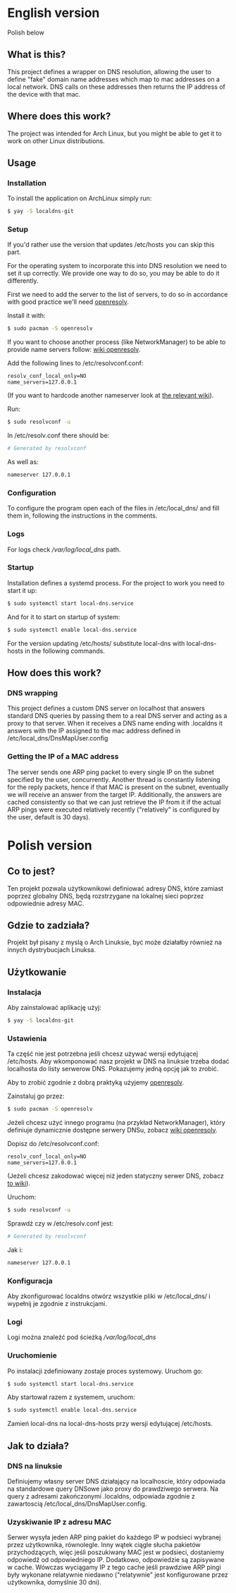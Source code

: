 # English version
Polish below
## What is this?
This project defines a wrapper on DNS resolution, allowing the user to define "fake" domain name addresses which map to mac addresses on a local network. DNS calls on these addresses then returns the IP address of the device with that mac.
## Where does this work?
The project was intended for Arch Linux, but you might be able to get it to work on other Linux distributions.
## Usage
### Installation
To install the application on ArchLinux simply run:
```sh
$ yay -S localdns-git
```
### Setup
If you'd rather use the version that updates /etc/hosts you can skip this part.

For the operating system to incorporate this into DNS resolution we need to set it up correctly. We provide one way to do so, you may be able to do it differently.

First we need to add the server to the list of servers, to do so in accordance with good practice we'll need [openresolv](https://wiki.archlinux.org/index.php/Openresolv).

Install it with:
```sh
$ sudo pacman -S openresolv
```

If you want to choose another process (like NetworkManager) to be able to provide name servers  follow: [wiki openresolv](https://wiki.archlinux.org/index.php/Openresolv#Users).

Add the following lines to /etc/resolvconf.conf:
```
resolv_conf_local_only=NO
name_servers=127.0.0.1
```
(If you want to hardcode another nameserver look at [the relevant wiki](https://wiki.archlinux.org/index.php/Openresolv#Defining_multiple_values_for_options)).

Run:
```sh
$ sudo resolvconf -u
```

In /etc/resolv.conf there should be:
```sh
# Generated by resolvconf
```
As well as:
```sh
nameserver 127.0.0.1
```

### Configuration
To configure the program open each of the files in /etc/local_dns/ and fill them in, following the instructions in the comments.

### Logs
For logs check */var/log/local_dns* path.

### Startup
Installation defines a systemd process. For the project to work you need to start it up:
```sh
$ sudo systemctl start local-dns.service
```
And for it to start on startup of system:
```sh
$ sudo systemctl enable local-dns.service
```
For the version updating /etc/hosts/ substitute local-dns with local-dns-hosts in the following commands.

## How does this work?
### DNS wrapping
This project defines a custom DNS server on localhost that answers standard DNS queries by passing them to a real DNS server and acting as a proxy to that server. When it receives a DNS name ending with .localdns it answers with the IP assigned to the mac address defined in /etc/local_dns/DnsMapUser.config
### Getting the IP of a MAC address
The server sends one ARP ping packet to every single IP on the subnet specified by the user, concurrently. Another thread is constantly listening for the reply packets, hence if that MAC is present on the subnet, eventually we will receive an answer from the target IP. Additionally, the answers are cached consistently so that we can just retrieve the IP from it if the actual ARP pings were executed relatively recently ("relatively" is configured by the user, default is 30 days).

# Polish version
## Co to jest?
Ten projekt pozwala użytkownikowi definiować adresy DNS, które zamiast poprzez globalny DNS, będą rozstrzygane na lokalnej sieci poprzez odpowiednie adresy MAC.

## Gdzie to zadziała?
Projekt był pisany z myslą o Arch Linuksie, być może działałby również na innych dystrybucjach Linuksa.
## Użytkowanie
### Instalacja
Aby zainstalować aplikację użyj:
```sh
$ yay -S localdns-git
```
### Ustawienia
Ta część nie jest potrzebna jeśli chcesz używać wersji edytującej /etc/hosts.
Aby wkomponować nasz projekt w DNS na linuksie trzeba dodać localhosta do listy serwerow DNS. Pokazujemy jedną opcję jak to zrobić.

Aby to zrobić zgodnie z dobrą praktyką użyjemy [openresolv](https://wiki.archlinux.org/index.php/Openresolv).

Zainstaluj go przez:
```sh
$ sudo pacman -S openresolv
```

Jeżeli chcesz użyć innego programu (na przykład NetworkManager), który definiuje dynamicznie dostępne serwery DNSu, zobacz [wiki openresolv](https://wiki.archlinux.org/index.php/Openresolv#Users).

Dopisz do /etc/resolvconf.conf:
```
resolv_conf_local_only=NO
name_servers=127.0.0.1
```
(Jeżeli chcesz zakodować więcej niż jeden statyczny serwer DNS, zobacz [to wiki](https://wiki.archlinux.org/index.php/Openresolv#Defining_multiple_values_for_options)).

Uruchom:
```sh
$ sudo resolvconf -u
```

Sprawdź czy w /etc/resolv.conf jest:
```sh
# Generated by resolvconf
```
Jak i:
```sh
nameserver 127.0.0.1
```

### Konfiguracja
Aby zkonfigurować localdns otwórz wszystkie pliki w /etc/local_dns/ i wypełnij je zgodnie z instrukcjami.

### Logi
Logi można znaleźć pod ścieżką */var/log/local_dns*

### Uruchomienie
Po instalacji zdefiniowany zostaje proces systemowy. Uruchom go:
```sh
$ sudo systemctl start local-dns.service
```
Aby startował razem z systemem, uruchom:
```sh
$ sudo systemctl enable local-dns.service
```
Zamień local-dns na local-dns-hosts przy wersji edytującej /etc/hosts.

## Jak to działa?
### DNS na linuksie
Definiujemy własny server DNS działający na localhoscie, który odpowiada na standardowe query DNSowe jako proxy do prawdziwego serwera. Na query z adresami zakończonymi .localdns, odpowiada zgodnie z zawartoscią /etc/local_dns/DnsMapUser.config.
### Uzyskiwanie IP z adresu MAC
Serwer wysyła jeden ARP ping pakiet do każdego IP w podsieci wybranej przez użytkownika, równolegle. Inny wątek ciągle słucha pakietów przychodzących, więc jeśli poszukiwany MAC jest w podsieci, dostaniemy odpowiedź od odpowiedniego IP. Dodatkowo, odpowiedzie są zapisywane w cache. Wówczas wyciągamy IP z tego cache jeśli prawdziwe ARP pingi były wykonane relatywnie niedawno ("relatywnie" jest konfigurowane przez użytkownika, domyślnie 30 dni).
